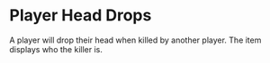 # Player Head Drops

A player will drop their head when killed by another player. The item displays who the killer is.
